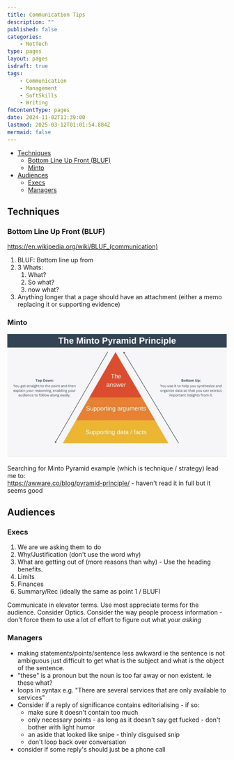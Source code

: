```yaml
---
title: Communication Tips
description: ""
published: false
categories:
    - NotTech
type: pages
layout: pages
isdraft: true
tags:
    - Communication
    - Management
    - SoftSkills
    - Writing
fmContentType: pages
date: 2024-11-02T11:39:00
lastmod: 2025-03-12T01:01:54.884Z
mermaid: false
---
```


<!--- cSpell:ignore Minto --->

<!--- cSpell:disable --->
* [Techniques](#techniques)
  * [Bottom Line Up Front (BLUF)](#bottom-line-up-front-bluf)
  * [Minto](#minto)
* [Audiences](#audiences)
  * [Execs](#execs)
  * [Managers](#managers)
<!--- cSpell:enable --->

## Techniques

### Bottom Line Up Front (BLUF)

<https://en.wikipedia.org/wiki/BLUF_(communication)>

1. BLUF: Bottom line up from
2. 3 Whats:
   1. What?
   2. So what?
   3. now what?
3. Anything longer that a page should have an attachment (either a memo replacing it or supporting evidence)

### Minto

![Minto Pyramid](/assets/images/minto-pyramid.jpg)

Searching for Minto Pyramid example (which is technique / strategy) lead me to:\
<https://awware.co/blog/pyramid-principle/> - haven't read it in full but it seems good

## Audiences

### Execs

1. We are we asking them to do
2. Why/Justification (don't use the word why)
3. What are getting out of (more reasons than why) - Use the heading benefits.
4. Limits
5. Finances
6. Summary/Rec (ideally the same as point 1 / BLUF)

Communicate in elevator terms.
Use most appreciate terms for the audience.
Consider Optics.
Consider the way people process information - don't force them to use a lot of effort to figure out what your *asking*

### Managers

* making statements/points/sentence less awkward ie the sentence is not ambiguous just difficult to get what is the subject and what is the object of the sentence.
* "these" is a pronoun but the noun is too far away or non existent.  Ie these what?
* loops in syntax e.g. "There are several services that are only available to services"
* Consider if a reply of significance contains editorialising - if so:
  * make sure it doesn't contain too much
  * only necessary points - as long as it doesn't say get fucked - don't bother with light humor
  * an aside that looked like snipe - thinly disguised snip
  * don't loop back over conversation
* consider if some reply's should just be a phone call
